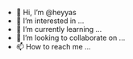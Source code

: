 - 👋 Hi, I’m @heyyas
- 👀 I’m interested in ...
- 🌱 I’m currently learning ...
- 💞️ I’m looking to collaborate on ...
- 📫 How to reach me ...

<!---
heyyas/heyyas is a ✨ special ✨ repository because its `README.md` (this file) appears on your GitHub profile.
You can click the Preview link to take a look at your changes.
--->
